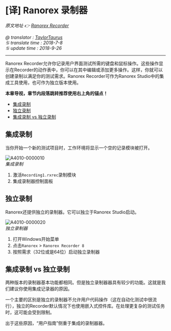 # [译] Ranorex 录制器

*原文地址 👉 [Ranorex Recorder][0]*

*@ translator : [TaylorTaurus](https://github.com/taylortaurus)*    
*♋ translate time : 2018-7-8*    
*♋ update time : 2018-9-26*  

---

Ranorex Recorder允许你记录用户界面测试所需的键盘和鼠标操作。这些操作显示在Recorder的动作表中，你可以在其中编辑或添加更多操作。这样，你就可以创建录制以满足你的测试需求。Ranorex Recorder可作为Ranorex Studio中的集成工具使用，也可作为独立版本使用。


**本章导视，章节内段落跳转推荐使用右上角的锚点！**

- [集成录制](#集成录制)
- [独立录制](#独立录制)
- [集成录制 vs 独立录制](#集成录制%20vs%20独立录制)

## 集成录制

当你开始一个新的测试项目时，工作环境将显示一个空的记录模块被打开。

![A4010-0000010](https://gitee.com/taylortaurus/RX_UserGuide_GitBook_Picbed/raw/master/RanorexRecorder/A4010-0000010.png)  
*集成录制*  

1. 激活`Recording1.rxrec`录制模块
2. 集成录制器控制面板

## 独立录制

Ranorex还提供独立的录制器。它可以独立于Ranorex Studio启动。

![A4010-0000020](https://gitee.com/taylortaurus/RX_UserGuide_GitBook_Picbed/raw/master/RanorexRecorder/A4010-0000020.png)  
*独立录制器*  

1. 打开Windows开始菜单
2. 点击`Ranorex` > `Ranorex Recorder 8`
3. 按照需求（32位或是64位）启动独立录制器

## 集成录制 vs 独立录制

两种版本的录制器基本功能都相同。但是独立录制器器具有较少的功能。这就是我们建议你使用集成记录器的原因。

一个主要的区别是独立的录制器不允许用户代码操作（这在自动化测试中很流行），独立的Recorder默认情况下也使用嵌入式控件库。在处理更复杂的测试任务时，这可能会受到限制。

出于这些原因，“用户指南”侧重于集成的录制器器。


[0]: https://www.ranorex.com/help/latest/ranorex-studio-fundamentals/ranorex-recorder/introduction/
[1]: ..\\..\\ranorize-20-minutes/introduction.html
[2]: https://www.ranorex.com/blog/studio-quick-start/

